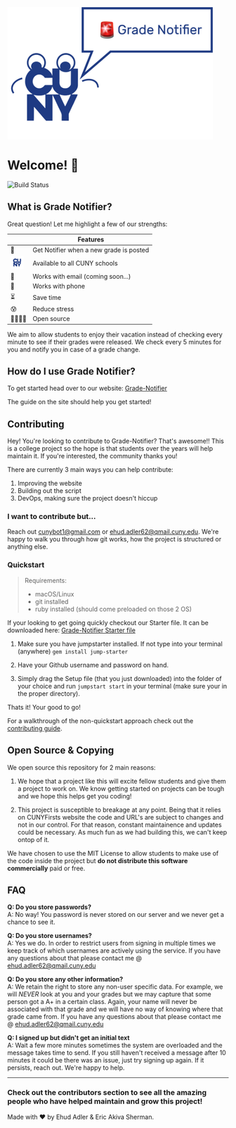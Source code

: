 <img src=./Assets/GN-Logo.png height=300>


# Welcome! 👋 
<img src="https://app.bitrise.io/app/10f8c1cfb4609be1/status.svg?token=mAJgbWR42h_4_8wJkSiF1g&branch=master"
             alt="Build Status">

## What is Grade Notifier?

Great question! Let me highlight a few of our strengths:

|   |Features |
|---|---|
|🚨| Get Notifier when a new grade is posted |
|<img src=./Assets/CUNY-Logo.png width=30>| Available to all CUNY schools |
|📧| Works with email (coming soon...) |
|📱| Works with phone |
|⏳| Save time|
|😰| Reduce stress|
|👨‍👩‍👧‍👦| Open source|

We aim to allow students to enjoy their vacation instead of checking every minute to see if their grades were released. We check every 5 minutes for you and notify you in case of a grade change. 

 
## How do I use Grade Notifier?

To get started head over to our website: [Grade-Notifier](https://venus.cs.qc.cuny.edu/~adeh6562/index.php)

The guide on the site should help you get started!

## Contributing

Hey! You're looking to contribute to Grade-Notifier? That's awesome!! This is a college project so the hope is that students over the years will help maintain it. If you're interested, the community thanks you!

There are currently 3 main ways you can help contribute:

1. Improving the website
2. Building out the script
3. DevOps, making sure the project doesn't hiccup

### I want to contribute but...

Reach out cunybot1@gmail.com or ehud.adler62@qmail.cuny.edu. We're happy to walk you through how git works, how the project is structured or anything else.

### Quickstart

> Requirements:
> - macOS/Linux
> - git installed
> - ruby installed (should come preloaded on those 2 OS)

If your looking to get going quickly checkout our Starter file. It can be downloaded here: [Grade-Notifier Starter file](https://gist.github.com/Huddie/e7e19d4f84a4e531944c25d6751cfe39/archive/77c0815b530659dde202b1d60f873e58a0c4d600.zip)


1. Make sure you have jumpstarter installed. If not type into your terminal (anywhere) `gem install jump-starter`

2. Have your Github username and password on hand. 

3. Simply drag the Setup file (that you just downloaded) into the folder of your choice and run `jumpstart start` in your terminal (make sure your in the proper directory). 

Thats it! Your good to go!

For a walkthrough of the non-quickstart approach check out the [contributing guide](https://github.com/Huddie/Grade-Notifier/blob/master/CONTRIBUTING.md).

## Open Source & Copying

We open source this repository for 2 main reasons:

1) We hope that a project like this will excite fellow students and give them a project to work on. We know getting started on projects can be tough and we hope this helps get you coding!

2) This project is susceptible to breakage at any point. Being that it relies on CUNYFirsts website the code and URL's are subject to changes and not in our control. For that reason, constant maintainence and updates could be necessary. As much fun as we had building this, we can't keep ontop of it. 

We have chosen to use the MIT License to allow students to make use of the code inside the project but **do not distribute this software commercially** paid or free.  


## FAQ

**Q: Do you store passwords?**<br>
A: No way! You password is never stored on our server and we never get a chance to see it. 

**Q: Do you store usernames?**<br>
A: Yes we do. In order to restrict users from signing in multiple times we keep track of which usernames are actively using the service. If you have any questions about that please contact me @ ehud.adler62@qmail.cuny.edu

**Q: Do you store any other information?**<br>
A: We retain the right to store any non-user specific data. For example, we will *NEVER* look at you and your grades but we may capture that some person got a A+ in a certain class. Again, your name will never be associated with that grade and we will have no way of knowing where that grade came from. If you have any questions about that please contact me @ ehud.adler62@qmail.cuny.edu

**Q: I signed up but didn't get an initial text**<br>
A: Wait a few more minutes sometimes the system are overloaded and the message takes time to send. If you still haven't received a message after 10 minutes it could be there was an issue, just try signing up again. If it persists, reach out. We're happy to help.

---

### Check out the contributors section to see all the amazing people who have helped maintain and grow this project!


Made with ❤️ by Ehud Adler & Eric Akiva Sherman.

